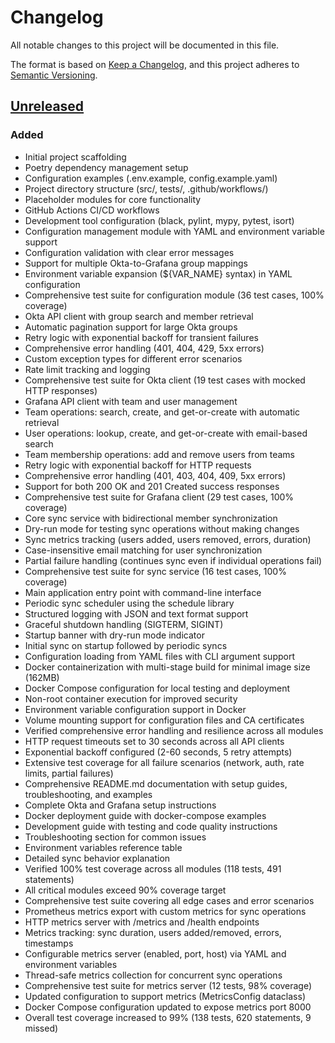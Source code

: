 # Changelog

All notable changes to this project will be documented in this file.

The format is based on [Keep a Changelog](https://keepachangelog.com/en/1.1.0/),
and this project adheres to [Semantic Versioning](https://semver.org/spec/v2.0.0.html).

## [Unreleased]

### Added
- Initial project scaffolding
- Poetry dependency management setup
- Configuration examples (.env.example, config.example.yaml)
- Project directory structure (src/, tests/, .github/workflows/)
- Placeholder modules for core functionality
- GitHub Actions CI/CD workflows
- Development tool configuration (black, pylint, mypy, pytest, isort)
- Configuration management module with YAML and environment variable support
- Configuration validation with clear error messages
- Support for multiple Okta-to-Grafana group mappings
- Environment variable expansion (${VAR_NAME} syntax) in YAML configuration
- Comprehensive test suite for configuration module (36 test cases, 100% coverage)
- Okta API client with group search and member retrieval
- Automatic pagination support for large Okta groups
- Retry logic with exponential backoff for transient failures
- Comprehensive error handling (401, 404, 429, 5xx errors)
- Custom exception types for different error scenarios
- Rate limit tracking and logging
- Comprehensive test suite for Okta client (19 test cases with mocked HTTP responses)
- Grafana API client with team and user management
- Team operations: search, create, and get-or-create with automatic retrieval
- User operations: lookup, create, and get-or-create with email-based search
- Team membership operations: add and remove users from teams
- Retry logic with exponential backoff for HTTP requests
- Comprehensive error handling (401, 403, 404, 409, 5xx errors)
- Support for both 200 OK and 201 Created success responses
- Comprehensive test suite for Grafana client (29 test cases, 100% coverage)
- Core sync service with bidirectional member synchronization
- Dry-run mode for testing sync operations without making changes
- Sync metrics tracking (users added, users removed, errors, duration)
- Case-insensitive email matching for user synchronization
- Partial failure handling (continues sync even if individual operations fail)
- Comprehensive test suite for sync service (16 test cases, 100% coverage)
- Main application entry point with command-line interface
- Periodic sync scheduler using the schedule library
- Structured logging with JSON and text format support
- Graceful shutdown handling (SIGTERM, SIGINT)
- Startup banner with dry-run mode indicator
- Initial sync on startup followed by periodic syncs
- Configuration loading from YAML files with CLI argument support
- Docker containerization with multi-stage build for minimal image size (162MB)
- Docker Compose configuration for local testing and deployment
- Non-root container execution for improved security
- Environment variable configuration support in Docker
- Volume mounting support for configuration files and CA certificates
- Verified comprehensive error handling and resilience across all modules
- HTTP request timeouts set to 30 seconds across all API clients
- Exponential backoff configured (2-60 seconds, 5 retry attempts)
- Extensive test coverage for all failure scenarios (network, auth, rate limits, partial failures)
- Comprehensive README.md documentation with setup guides, troubleshooting, and examples
- Complete Okta and Grafana setup instructions
- Docker deployment guide with docker-compose examples
- Development guide with testing and code quality instructions
- Troubleshooting section for common issues
- Environment variables reference table
- Detailed sync behavior explanation
- Verified 100% test coverage across all modules (118 tests, 491 statements)
- All critical modules exceed 90% coverage target
- Comprehensive test suite covering all edge cases and error scenarios
- Prometheus metrics export with custom metrics for sync operations
- HTTP metrics server with /metrics and /health endpoints
- Metrics tracking: sync duration, users added/removed, errors, timestamps
- Configurable metrics server (enabled, port, host) via YAML and environment variables
- Thread-safe metrics collection for concurrent sync operations
- Comprehensive test suite for metrics server (12 tests, 98% coverage)
- Updated configuration to support metrics (MetricsConfig dataclass)
- Docker Compose configuration updated to expose metrics port 8000
- Overall test coverage increased to 99% (138 tests, 620 statements, 9 missed)

[Unreleased]: https://github.com/cropalato/gots/compare/v0.1.0...HEAD
